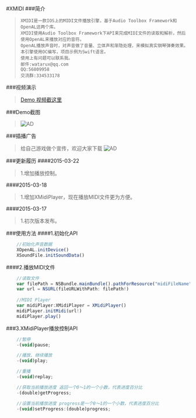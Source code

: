 #XMIDI
###简介

>     XMIDI是一款IOS上的MIDI文件播放引擎，基于Audio Toolbox Framework和OpenAL这两个库。 	
>     XMIDI使用Audio Toolbox Framework下API来完成MIDI文件的读取和解析，然后使用OpenAL来播放对应的音符。
>     OpenAL播放声音时，对声音做了音量、立体声和渐隐处理，来模拟真实钢琴弹奏效果。
>     本引擎使用OC编写，项目示例为Swift语言。
>     使用上有问题可以联系我。
>     邮件:watarux@qq.com
>     QQ:56809958    
>     交流群:334533178

###视频演示
>[Demo 视频截这里](http://v.youku.com/v_show/id_XOTEzMTc0MTYw.html)

###Demo截图
>![AD](http://img1.ph.126.net/iXCESSxlr8pTC7d2V6OwnQ==/2773372945548026299.jpg)

###插播广告
>   给自己游戏做个宣传，欢迎大家下载
>![AD](http://img1.ph.126.net/imgkyxAM-XEboVfJ_aTYZA==/649081296312690109.jpg)

###更新履历
####2015-03-22
>1.增加播放控制。

####2015-03-18
>1.增加XMidiPlayer，现在播放MIDI文件更为方便。

####2015-03-17
>1.初次版本发布。

###使用方法
####1.初始化API
```javascript
    //初始化声音数据
    XOpenAL.initDevice()
    XSoundFile.initSoundData()
```

####2.播放MIDI文件
```javascript
    //读取文件
    var filePath = NSBundle.mainBundle().pathForResource("midiFileName", ofType: "mid")
    var url = NSURL(fileURLWithPath: filePath!)
        
    //MIDI Player
    var midiPlayer:XMidiPlayer = XMidiPlayer()
    midiPlayer.initMidi(url!)
    midiPlayer.play()
```

###3.XMidiPlayer播放控制API
```javascript
    //暂停
    -(void)pause;

    //播放、继续播放
    -(void)play;

    //重播
    -(void)replay;

    //获取当前播放进度 返回一个0～1的一个小数，代表进度百分比
    -(double)getProgress;

    //设置当前播放进度 progress是一个0～1的一个小数，代表进度百分比
    -(void)setProgress:(double)progress;
```